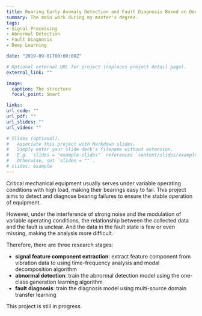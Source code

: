 ```yaml
---
title: Bearing Early Anomaly Detection and Fault Diagnosis Based on Deep Learning
summary: The main work during my master's degree.
tags:
- Signal Processing
- Abnormal Detection
- Fault Diagnosis
- Deep Learning

date: "2019-09-01T00:00:00Z"

# Optional external URL for project (replaces project detail page).
external_link: ""

image:
  caption: The structure
  focal_point: Smart

links:
url_code: ""
url_pdf: ""
url_slides: ""
url_video: ""

# Slides (optional).
#   Associate this project with Markdown slides.
#   Simply enter your slide deck's filename without extension.
#   E.g. `slides = "example-slides"` references `content/slides/example-slides.md`.
#   Otherwise, set `slides = ""`.
# slides: example
---
```


Critical mechanical equipment usually serves under variable operating conditions with high load, making their bearings easy to fail. This project aims to detect and diagnose bearing failures to ensure the stable operation of equipment.

However, under the interference of strong noise and the modulation of variable operating conditions, the relationship between the collected data and the fault is unclear. And the data in the fault state is few or even missing, making the analysis more difficult.

Therefore, there are three research stages:

- **signal feature component extraction**: extract feature component from vibration data to using time-frequency analysis and modal decomposition algorithm
- **abnormal detection**: train the abnormal detection model using the one-class generation learning algorithm
- **fault diagnosis**: train the diagnosis model using multi-source domain transfer learning

This project is still in progress.

 
